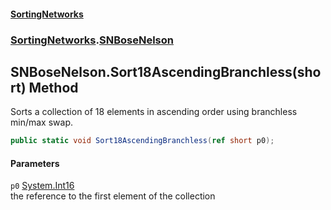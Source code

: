 #### [SortingNetworks](./index.md 'index')
### [SortingNetworks](./SortingNetworks.md 'SortingNetworks').[SNBoseNelson](./SortingNetworks-SNBoseNelson.md 'SortingNetworks.SNBoseNelson')
## SNBoseNelson.Sort18AscendingBranchless(short) Method
Sorts a collection of 18 elements in ascending order using branchless min/max swap.  
```csharp
public static void Sort18AscendingBranchless(ref short p0);
```
#### Parameters
<a name='SortingNetworks-SNBoseNelson-Sort18AscendingBranchless(short)-p0'></a>
`p0` [System.Int16](https://docs.microsoft.com/en-us/dotnet/api/System.Int16 'System.Int16')  
the reference to the first element of the collection  
  

